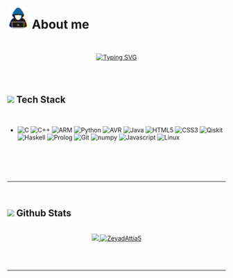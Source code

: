 
<!-- <h1 align="center"><b>Hi , I'm Zeyad Mohamed </b><img src="https://media.giphy.com/media/hvRJCLFzcasrR4ia7z/giphy.gif" width="35"></h1> -->



<!-- Computer+Science+Student;Embedded+Systems+Engineer;Learning+Linux; Learning+Web+Development -->
<br>



	
# <picture><img src = "resources/about_me.gif" width = 50px></picture> **About me**

<br>
<p align="center">
  <a href="https://git.io/typing-svg"><img src="https://readme-typing-svg.demolab.com?font=Fira+Code&size=15&duration=1000&multiline=true&repeat=false&width=550&height=191&lines=I'm+currently+studying+Computer+Science+and+Engineering%2C;with+a+passion+for+embedded+systems%2C+Linux%2C+and+data;structures+and+algorithms.;I'm+willing+to+connect+with+fellow+enthusiasts%2C+collaborate;on+exciting+projects%2C+and+contribute+to+the+ever-evolving;tech+community.;" alt="Typing SVG" /></a>
</p>

 <!-- <p><img src="/resources/chip-svgrepo.svg" style="height:15px;">&nbsp;&nbsp;I am Learning Embedded Systems Engineering</p>
 <p>🤝 I am willing to collaborate on innovative project ideas</p> -->
 <!-- <p>🚀 I love rocket science</p> -->

<br><br>

<!-- <img src="https://user-images.githubusercontent.com/73097560/115834477-dbab4500-a447-11eb-908a-139a6edaec5c.gif"><br><br> -->

## <img src="https://media2.giphy.com/media/QssGEmpkyEOhBCb7e1/giphy.gif?cid=ecf05e47a0n3gi1bfqntqmob8g9aid1oyj2wr3ds3mg700bl&rid=giphy.gif" width ="25"><b> Tech Stack</b>
<br>

<p align="center">

- 
    ![C](https://img.shields.io/badge/C%20-%232370ED.svg?style=for-the-badge&logo=c&logoColor=yellow)
    ![C++](https://img.shields.io/badge/C++%20-%2300599C.svg?style=for-the-badge&logo=c%2B%2B&logoColor=white)
    ![ARM](https://img.shields.io/badge/Arm%20-%232370ED.svg?style=for-the-badge&logo=arm&logoColor=orange)
    <!-- ![Autosar](https://img.shields.io/badge/Autosar%20-%232370ED.svg?style=for-the-badge&logo=autosar&logoColor=yellow) -->
    ![Python](https://img.shields.io/badge/Python%20-%2314354C.svg?style=for-the-badge&logo=Python&logoColor=white)
    ![AVR](https://img.shields.io/badge/Avr%20-%232370ED.svg?style=for-the-badge&logo=avr&logoColor=white)
    ![Java](https://img.shields.io/badge/Java%20-%2314354C.svg?style=for-the-badge&logo=Java&logoColor=blue)
    ![HTML5](https://img.shields.io/badge/Html5%20-%2314354C.svg?style=for-the-badge&logo=html5&logoColor=white)
    ![CSS3](https://img.shields.io/badge/Css3%20-%2314354C.svg?style=for-the-badge&logo=css3&logoColor=white)
    ![Qiskit](https://img.shields.io/badge/qiskit-%23F05033.svg?style=for-the-badge&logo=qiskit&logoColor=white)
    ![Haskell](https://img.shields.io/badge/Haskell%20-%2314354C.svg?style=for-the-badge&logo=haskell&logoColor=white)
    ![Prolog](https://img.shields.io/badge/prolog%20-%2314354C.svg?style=for-the-badge&logo=prolog&logoColor=gray)
    ![Git](https://img.shields.io/badge/git-%23F05033.svg?style=for-the-badge&logo=git&logoColor=white)
    ![numpy](https://img.shields.io/badge/Numpy%20-%232370ED.svg?style=for-the-badge&logo=numpy&logoColor=white)
    ![Javascript](https://img.shields.io/badge/Javascript%20-%2314354C.svg?style=for-the-badge&logo=javascript&logoColor=yellow)
    ![Linux](https://img.shields.io/badge/Linux-FCC624?style=for-the-badge&logo=linux&logoColor=black) 

<br>   
</p>

<br>
<br>

-----

<br>


## <img src="https://media.giphy.com/media/iY8CRBdQXODJSCERIr/giphy.gif" width="35"><b> Github Stats </b>
<br>

<div align="center">

<a href="https://github.com/ZeyadAttia5/">
  <img src="https://github-readme-stats.vercel.app/api?username=ZeyadAttia5&include_all_commits=true&count_private=true&show_icons=true&line_height=20&title_color=7A7ADB&icon_color=2234AE&text_color=D3D3D3&bg_color=0,000000,130F40" width="450"/>
  <img src="https://github-readme-stats.vercel.app/api/top-langs?username=ZeyadAttia5&show_icons=true&locale=en&layout=compact&line_height=20&title_color=7A7ADB&icon_color=2234AE&text_color=D3D3D3&bg_color=0,000000,130F40" width="375"  alt="ZeyadAttia5"/>

</a>
</div>

<br>
<br>
<br>

-----

<br>
<br>

<!-- ## <b> Let's Connect..!</b><img src="/resources/handshake.gif" width ="80">
<br>
<div align='left'>

<ul>

<li>
  <a href="https://linkedin.com/in/zeyad-attia-a168b1201" target="_blank">
  <img src="https://img.shields.io/badge/LinkedIn-0077B5?style=for-the-badge&logo=linkedin&logoColor=white"/>

</li>

<br>

<li>
<a href="mailto:zeyad.attia@ieee.org" target="_blank">
<img src="https://img.shields.io/badge/gmail:  zeyad.attia@ieee.org-%23EA4335.svg?style=for-the-badge&logo=gmail&logoColor=white" t=mail style="margin-bottom: 5px;" />
</a>
</li>
	
</ul>
</div>

<br>
<img src="https://user-images.githubusercontent.com/73097560/115834477-dbab4500-a447-11eb-908a-139a6edaec5c.gif">
<br>
<br>
<br>
<br>
<br>
<br>
<br>

---

<br> -->

<!-- Credit: [Abdul Khalid](https://github.com/0xabdulkhalid) -->

<!-- Last Edited on: 09/11/2022 -->